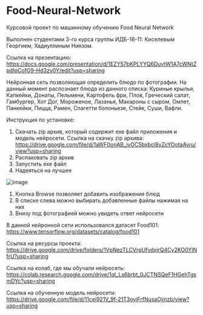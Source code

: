 # Food-Neural-Network
Курсовой проект по машинному обучению Food Neural Network

Выполнен студентами 3-го курса группы ИДБ-18-11: Киселевым Георгием, Хадиуллиным Ниязом.

Ссылка на презентацию: https://docs.google.com/presentation/d/1EZY57bKPLYYQ6DuvtW1A7cWNtZpdIpCofG9-Hd3zv0Y/edit?usp=sharing

Нейронная сеть позволяющая определить блюдо по фотографии. На данный момент распознает блюда из данного списка: Куриные крылья, Капкейки, Донаты, Пельмени, Картофель фри, Плов, Греческий салат, Гамбургер, Хот Дог, Мороженое, Лазанья, Макароны с сыром, Омлет, Панкейки, Пицца, Рамен, Спагетти болоньезе, Стейк, Суши, Вафли.

Инструкция по установке:
1. Скачать zip архив, который содержит exe файл приложения и модель нейросети.
Ссылка на скачку zip архива: https://drive.google.com/file/d/1aWF0onAB_ivOC5bxbcl8vZcYOotaAvru/view?usp=sharing
2. Распаковать zip архив
3. Запустить exe файл
4. Надеяться на лучшее


![image](https://user-images.githubusercontent.com/48309562/121598732-c7002c00-ca4a-11eb-83c4-c3c213b7a76f.png)

1. Кнопка Browse позволяет добавить изображения блюд
2. В списке слева можно выбирать добавленные файлы нажимая на них
3. Внизу под фотографией можно увидеть ответ нейросети

В данной нейронной сети использовался датасет Food101:
https://www.tensorflow.org/datasets/catalog/food101

Ссылка на ресурсы проекта:
https://drive.google.com/drive/folders/1VpNezTLCVrpUfvdxjrQ4Cy2KO0YlNfrU?usp=sharing

Ссылка на колаб, где мы обучали нейросеть: 
https://colab.research.google.com/drive/1ql_Ls6brbt_0JCTNSQeF1HGehTgsmDYc?usp=sharing

Ссылка на обученную модель нейросети: 
https://drive.google.com/file/d/11cei921V_9f-21T3oyiFrfNusaOjinzb/view?usp=sharing
